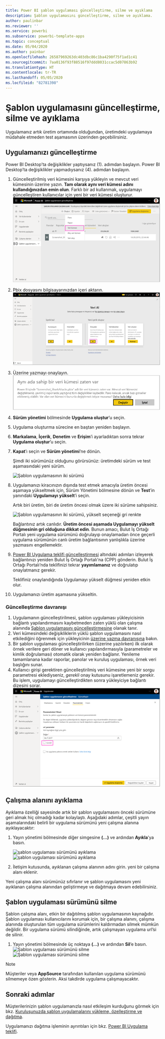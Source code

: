 ```yaml
---
title: Power BI şablon uygulaması güncelleştirme, silme ve ayıklama
description: Şablon uygulamasını güncelleştirme, silme ve ayıklama.
author: paulinbar
ms.reviewer: ''
ms.service: powerbi
ms.subservice: powerbi-template-apps
ms.topic: conceptual
ms.date: 05/04/2020
ms.author: painbar
ms.openlocfilehash: 26587969263dc403dbc86c1ba4290f75f1ad1c41
ms.sourcegitcommit: 7aa0136f93f88516f97ddd8031ccac5d07863b92
ms.translationtype: HT
ms.contentlocale: tr-TR
ms.lasthandoff: 05/05/2020
ms.locfileid: "82781398"
---
```

# <a name="update-delete-and-extract-template-app"></a>Şablon uygulamasını güncelleştirme, silme ve ayıklama

Uygulamanız artık üretim ortamında olduğundan, üretimdeki uygulamaya müdahale etmeden test aşamasının üzerinden geçebilirsiniz.
## <a name="update-your-app"></a>Uygulamanızı güncelleştirme

Power BI Desktop’ta değişiklikler yaptıysanız (1). adımdan başlayın. Power BI Desktop’ta değişiklikler yapmadıysanız (4). adımdan başlayın.

1. Güncelleştirilmiş veri kümesini karşıya yükleyin ve mevcut veri kümesinin üzerine yazın. **Tam olarak aynı veri kümesi adını kullandığınızdan emin olun**. Farklı bir ad kullanmak, uygulamayı güncelleştiren kullanıcılar için yeni bir veri kümesi oluşturur.
![veri kümesinin üzerine yazma](media/service-template-apps-update-extract-delete/power-bi-template-app-upload-dataset.png)
1. Pbix dosyasını bilgisayarınızdan içeri aktarın.
![veri kümesinin üzerine yazma](media/service-template-apps-update-extract-delete/power-bi-template-app-upload-dataset2.png)
1. Üzerine yazmayı onaylayın.
![veri kümesinin üzerine yazma](media/service-template-apps-update-extract-delete/power-bi-template-app-upload-dataset3.png)

1. **Sürüm yönetimi** bölmesinde **Uygulama oluştur**’u seçin.
1. Uygulama oluşturma sürecine en baştan yeniden başlayın.
1. **Markalama**, **İçerik**, **Denetim** ve **Erişim**’i ayarladıktan sonra tekrar **Uygulama oluştur**’u seçin.
1. **Kapat**’ı seçin ve **Sürüm yönetimi**’ne dönün.

   Şimdi iki sürümünüz olduğunu görürsünüz: üretimdeki sürüm ve test aşamasındaki yeni sürüm.

    ![Şablon uygulamasının iki sürümü](media/service-template-apps-update-extract-delete/power-bi-template-app-update1.png)

1. Uygulamanızı kiracınızın dışında test etmek amacıyla üretim öncesi aşamaya yükseltmek için, Sürüm Yönetimi bölmesine dönün ve **Test**’in yanındaki **Uygulamayı yükselt**’i seçin.

   Artık biri üretim, biri de üretim öncesi olmak üzere iki sürüme sahipsiniz.

   ![Şablon uygulamasının iki sürümü, yükselt seçeneği gri renkte](media/service-template-apps-update-extract-delete/power-bi-template-app-update2.png)

   Bağlantınız artık canlıdır. **Üretim öncesi aşamada Uygulamayı yükselt düğmesinin gri olduğuna dikkat edin**. Bunun amacı, Bulut İş Ortağı Portalı yeni uygulama sürümünü doğrulayıp onaylamadan önce geçerli uygulama sürümünün canlı üretim bağlantısının yanlışlıkla üzerine yazmasını engellemektir.

1. [Power BI Uygulama teklifi güncelleştirmesi](https://docs.microsoft.com/azure/marketplace/cloud-partner-portal/power-bi/cpp-update-existing-offer) altındaki adımları izleyerek bağlantınızı yeniden Bulut İş Ortağı Portalı'na (CPP) gönderin. Bulut İş Ortağı Portalı’nda teklifinizi tekrar **yayımlamanız** ve doğrulatıp onaylatmanız gerekir.

   Teklifiniz onaylandığında Uygulamayı yükselt düğmesi yeniden etkin olur. 
1. Uygulamanızı üretim aşamasına yükseltin.
   
### <a name="update-behavior"></a>Güncelleştirme davranışı

1. Uygulamanın güncelleştirilmesi, şablon uygulaması yükleyicisinin bağlantı yapılandırmasını kaybetmeden zaten yüklü olan çalışma alanında [Şablon uygulamasını güncelleştirmesine](service-template-apps-install-distribute.md#update-a-template-app) olanak tanır.
1. Veri kümesindeki değişikliklerin yüklü şablon uygulamasını nasıl etkilediğini öğrenmek için yükleyicinin [üzerine yazma davranışına](service-template-apps-install-distribute.md#overwrite-behavior) bakın.
1. Bir şablon uygulaması güncelleştirilirken (üzerine yazılırken) ilk olarak örnek verilere geri döner ve kullanıcı yapılandırmasıyla (parametreler ve kimlik doğrulaması) otomatik olarak yeniden bağlanır. Yenileme tamamlanana kadar raporlar, panolar ve kuruluş uygulaması, örnek veri başlığını sunar.
1. Kullanıcı girişi gerektiren güncelleştirilmiş veri kümesine yeni bir sorgu parametresi eklediyseniz, *gerekli* onay kutusunu işaretlemeniz gerekir. Bu işlem, uygulamayı güncelleştirdikten sonra yükleyiciye bağlantı dizesini sorar.
 ![gerekli parametreler](media/service-template-apps-update-extract-delete/power-bi-template-app-upload-dataset4.png)

## <a name="extract-workspace"></a>Çalışma alanını ayıklama
Ayıklama özelliği sayesinde artık bir şablon uygulamasını önceki sürümüne geri almak hiç olmadığı kadar kolaylaştı. Aşağıdaki adımlar, çeşitli yayın aşamalarındaki belirli bir uygulama sürümünü yeni çalışma alanına ayıklayacaktır:

1. Yayın yönetimi bölmesinde diğer simgesine **(...)** ve ardından **Ayıkla**’ya basın.

    ![şablon uygulaması sürümünü ayıklama](media/service-template-apps-update-extract-delete/power-bi-template-app-extract.png) ![şablon uygulaması sürümünü ayıklama](media/service-template-apps-update-extract-delete/power-bi-template-app-extract-dialog.png)
2. İletişim kutusunda, ayıklanan çalışma alanının adını girin. yeni bir çalışma alanı eklenir.

Yeni çalışma alanı sürümünüz sıfırlanır ve şablon uygulamasını yeni ayıklanan çalışma alanından geliştirmeye ve dağıtmaya devam edebilirsiniz.

## <a name="delete-template-app-version"></a>Şablon uygulaması sürümünü silme
Şablon çalışma alanı, etkin bir dağıtılmış şablon uygulamasının kaynağıdır. Şablon uygulaması kullanıcılarını korumak için, bir çalışma alanını, çalışma alanında oluşturulan tüm uygulama sürümlerini kaldırmadan silmek mümkün değildir.
Bir uygulama sürümü silindiğinde, artık çalışmayan uygulama url’si de silinir.

1. Yayın yönetimi bölmesinde üç noktaya **(...)** ve ardından **Sil**’e basın.
 ![Şablon uygulaması sürümünü silme](media/service-template-apps-update-extract-delete/power-bi-template-app-delete.png)
 ![Şablon uygulaması sürümünü silme](media/service-template-apps-update-extract-delete/power-bi-template-app-delete-dialog.png)

>[!NOTE]
>Müşteriler veya **AppSource** tarafından kullanılan uygulama sürümünü silmemeye özen gösterin. Aksi takdirde uygulama çalışmayacaktır.

## <a name="next-steps"></a>Sonraki adımlar

Müşterilerinizin şablon uygulamanızla nasıl etkileşim kurduğunu görmek için bkz. [Kuruluşunuzda şablon uygulamalarını yükleme, özelleştirme ve dağıtma](service-template-apps-install-distribute.md).

Uygulamanızı dağıtma işleminin ayrıntıları için bkz. [Power BI Uygulama teklifi](https://docs.microsoft.com/azure/marketplace/cloud-partner-portal/power-bi/cpp-power-bi-offer).
